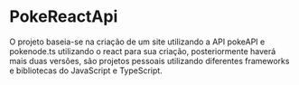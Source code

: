 # PokeReactApi

O projeto baseia-se na criação de um site utilizando a API pokeAPI e pokenode.ts utilizando o react para sua criação, posteriormente haverá mais duas versões, são projetos pessoais utilizando diferentes frameworks e bibliotecas do JavaScript e TypeScript.